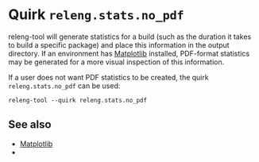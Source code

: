 # Quirk `releng.stats.no_pdf`

releng-tool will generate statistics for a build (such as the duration it
takes to build a specific package) and place this information in the
output directory. If an environment has [Matplotlib][matplotlib] installed,
PDF-format statistics may be generated for a more visual inspection of this
information.

If a user does not want PDF statistics to be created, the quirk
`releng.stats.no_pdf` can be used:

```
releng-tool --quirk releng.stats.no_pdf
```

## See also

- [Matplotlib][matplotlib]
- [](quirks)


[matplotlib]: https://matplotlib.org/
